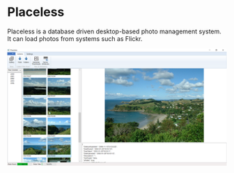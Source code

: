 # Placeless
Placeless is a database driven desktop-based photo management system. It can load photos from systems such as Flickr.

![](https://github.com/StephenWitherden/Placeless/raw/master/WikiFiles/FullApp.PNG)
